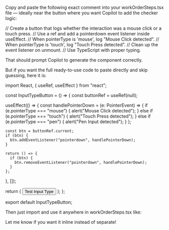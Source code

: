 Copy and paste the following exact comment into your workOrderSteps.tsx file — ideally near the button where you want Copilot to add the checker logic:

// Create a button that logs whether the interaction was a mouse click or a touch press.
// Use a ref and add a pointerdown event listener inside useEffect.
// When pointerType is 'mouse', log "Mouse Click detected".
// When pointerType is 'touch', log "Touch Press detected".
// Clean up the event listener on unmount.
// Use TypeScript with proper typing.

That should prompt Copilot to generate the component correctly.

But if you want the full ready-to-use code to paste directly and skip guessing, here it is:

import React, { useRef, useEffect } from "react";

const InputTypeButton = () => {
  const buttonRef = useRef<HTMLButtonElement>(null);

  useEffect(() => {
    const handlePointerDown = (e: PointerEvent) => {
      if (e.pointerType === "mouse") {
        alert("Mouse Click detected");
      } else if (e.pointerType === "touch") {
        alert("Touch Press detected");
      } else if (e.pointerType === "pen") {
        alert("Pen Input detected");
      }
    };

    const btn = buttonRef.current;
    if (btn) {
      btn.addEventListener("pointerdown", handlePointerDown);
    }

    return () => {
      if (btn) {
        btn.removeEventListener("pointerdown", handlePointerDown);
      }
    };
  }, []);

  return (
    <button
      ref={buttonRef}
      className="px-4 py-2 bg-blue-600 text-white rounded"
    >
      Test Input Type
    </button>
  );
};

export default InputTypeButton;

Then just import and use it anywhere in workOrderSteps.tsx like:

<InputTypeButton />

Let me know if you want it inline instead of separate!